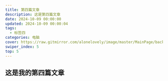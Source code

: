 ```yaml
---
title: 第四篇文章
description: 这是第四篇文章
date: 2024-10-09 00:00:00
updated: 2024-10-09 00:00:04
tags:
  - 标签四
categories: 电脑
cover: https://raw.gitmirror.com/alonelovely/image/master/MainPage/background_4.jpg
swiper_index: 5
top: 5
---
```


## 这是我的第四篇文章
